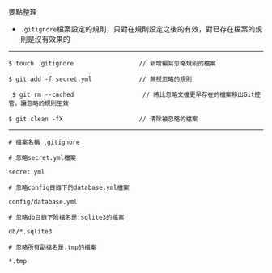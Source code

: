 要點整理
- `.gitignore`檔案設定的規則，只對在規則設定之後的有效，對已存在檔案的規則是沒有效果的

---

```
$ touch .gitignore					// 新增編寫忽略規則的檔案
```

```
$ git add -f secret.yml				// 無視忽略的規則
```

```
 $ git rm --cached					 // 將比忽略文檔更早存在的檔案移出Git控管，讓忽略的規則生效
```

```
$ git clean -fX						// 清除被忽略的檔案
```

---

```
# 檔案名稱 .gitignore

# 忽略secret.yml檔案

secret.yml

# 忽略config目錄下的database.yml檔案

config/database.yml

# 忽略db目錄下附檔名是.sqlite3的檔案

db/*.sqlite3

# 忽略所有副檔名是.tmp的檔案

*.tmp
```
